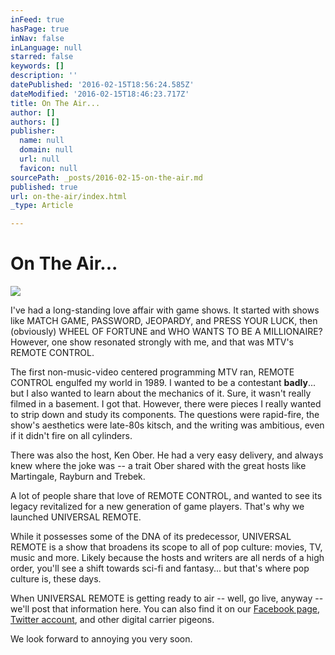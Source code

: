 ```yaml
---
inFeed: true
hasPage: true
inNav: false
inLanguage: null
starred: false
keywords: []
description: ''
datePublished: '2016-02-15T18:56:24.585Z'
dateModified: '2016-02-15T18:46:23.717Z'
title: On The Air...
author: []
authors: []
publisher:
  name: null
  domain: null
  url: null
  favicon: null
sourcePath: _posts/2016-02-15-on-the-air.md
published: true
url: on-the-air/index.html
_type: Article

---
```

# On The Air...
![](https://the-grid-user-content.s3-us-west-2.amazonaws.com/b75f9986-36c8-4650-af53-54ec9130bcdc.jpg)

I've had a long-standing love affair with game shows. It started with shows like MATCH GAME, PASSWORD, JEOPARDY, and PRESS YOUR LUCK, then (obviously) WHEEL OF FORTUNE and WHO WANTS TO BE A MILLIONAIRE? However, one show resonated strongly with me, and that was MTV's REMOTE CONTROL.

The first non-music-video centered programming MTV ran, REMOTE CONTROL engulfed my world in 1989\. I wanted to be a contestant **badly**... but I also wanted to learn about the mechanics of it. Sure, it wasn't really filmed in a basement. I got that. However, there were pieces I really wanted to strip down and study its components. The questions were rapid-fire, the show's aesthetics were late-80s kitsch, and the writing was ambitious, even if it didn't fire on all cylinders.

There was also the host, Ken Ober. He had a very easy delivery, and always knew where the joke was -- a trait Ober shared with the great hosts like Martingale, Rayburn and Trebek.

A lot of people share that love of REMOTE CONTROL, and wanted to see its legacy revitalized for a new generation of game players. That's why we launched UNIVERSAL REMOTE.

While it possesses some of the DNA of its predecessor, UNIVERSAL REMOTE is a show that broadens its scope to all of pop culture: movies, TV, music and more. Likely because the hosts and writers are all nerds of a high order, you'll see a shift towards sci-fi and fantasy... but that's where pop culture is, these days.

When UNIVERSAL REMOTE is getting ready to air -- well, go live, anyway -- we'll post that information here. You can also find it on our [Facebook page][0], [Twitter account][1], and other digital carrier pigeons.

We look forward to annoying you very soon.

[0]: http://facebook.com/universalremotegameshow
[1]: http://twitter.com/uniremotegame